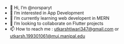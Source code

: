 - 👋 Hi, I’m @norsparyt
- 👀 I’m interested in App Development
- 🌱 I’m currently learning web developent in MERN
- 💞️ I’m looking to collaborate on Flutter projects
- 📫 How to reach me : utkarshtiwari347@gmail.com or utkarsh.199301061@muj.manipal.edu

<!---
norsparyt/norsparyt is a ✨ special ✨ repository because its `README.md` (this file) appears on your GitHub profile.
You can click the Preview link to take a look at your changes.
--->
